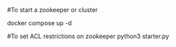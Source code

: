 #To start a zookeeper or cluster

docker compose up -d

#To set ACL restrictions on zookeeper
python3 starter.py